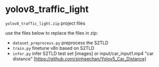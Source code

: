 # yolov8_traffic_light
`yolov8_traffic_light.zip`  project files

use the files below to replace the files in zip:

- `dataset_preprocess.py` preprocess the S2TLD
- `train.py` finetune v8n based on S2TLD
- `infer.py` infer S2TLD test set [images] or input/car_input1.mp4 "car distance"  [https://github.com/sinheechan/Yolov5_Car_Distance]


